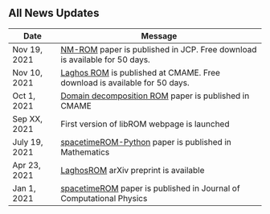 ## All News Updates

Date         | Message
------------ | -----------------------------------------------------------------
Nov 19, 2021 | [NM-ROM](https://authors.elsevier.com/c/1e6NC508HomC1) paper is published in JCP. Free download is available for 50 days.
Nov 10, 2021 | [Laghos ROM](https://urldefense.us/v3/__https://authors.elsevier.com/c/1e3CuAQEIviQh__;!!G2kpM7uM-TzIFchu!lNscH11b6rqEkl8wLcLC-3yJIar4noKW-QYuT9Iq3BY-voRnakYgCxjWCYzDQE6Z$) is published at CMAME. Free download is available for 50 days.
Oct 1, 2021  | [Domain decomposition ROM](https://www.sciencedirect.com/science/article/pii/S0045782521003285) paper is published in CMAME
Sep XX, 2021 | First version of libROM webpage is launched
July 19, 2021| [spacetimeROM-Python](https://www.mdpi.com/2227-7390/9/14/1690) paper is published in Mathematics
Apr 23, 2021 | [LaghosROM](https://arxiv.org/pdf/2104.11404.pdf) arXiv preprint is available 
Jan 1, 2021  | [spacetimeROM](https://doi.org/10.1016/j.jcp.2020.109845) paper is published in Journal of Computational Physics
